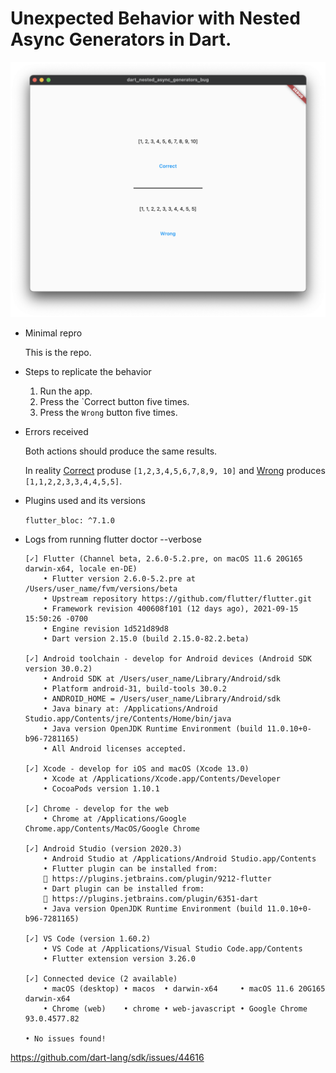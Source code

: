 # Unexpected Behavior with Nested Async Generators in Dart.

![Unexpected Behavior with Nested Async Generators in Dart](https://github.com/minikin/dart_nested_async_generators_bug/blob/main/github_assets/async.png?raw=true)

- Minimal repro

  This is the repo.

- Steps to replicate the behavior

  1. Run the app.
  2. Press the `Correct button five times.
  3. Press the `Wrong` button five times.

- Errors received

  Both actions should produce the same results. 

  In reality [Correct](https://github.com/minikin/dart_nested_async_generators_bug/blob/4545959e7d0d0867e4922a45e48873bf00dcd7de/lib/main.dart#L98) produse `[1,2,3,4,5,6,7,8,9, 10]`
  and [Wrong](https://github.com/minikin/dart_nested_async_generators_bug/blob/4545959e7d0d0867e4922a45e48873bf00dcd7de/lib/main.dart#L104) produces `[1,1,2,2,3,3,4,4,5,5]`.

- Plugins used and its versions

  `flutter_bloc: ^7.1.0`

- Logs from running flutter doctor --verbose

  ```log
  [✓] Flutter (Channel beta, 2.6.0-5.2.pre, on macOS 11.6 20G165 darwin-x64, locale en-DE)
      • Flutter version 2.6.0-5.2.pre at /Users/user_name/fvm/versions/beta
      • Upstream repository https://github.com/flutter/flutter.git
      • Framework revision 400608f101 (12 days ago), 2021-09-15 15:50:26 -0700
      • Engine revision 1d521d89d8
      • Dart version 2.15.0 (build 2.15.0-82.2.beta)

  [✓] Android toolchain - develop for Android devices (Android SDK version 30.0.2)
      • Android SDK at /Users/user_name/Library/Android/sdk
      • Platform android-31, build-tools 30.0.2
      • ANDROID_HOME = /Users/user_name/Library/Android/sdk
      • Java binary at: /Applications/Android Studio.app/Contents/jre/Contents/Home/bin/java
      • Java version OpenJDK Runtime Environment (build 11.0.10+0-b96-7281165)
      • All Android licenses accepted.

  [✓] Xcode - develop for iOS and macOS (Xcode 13.0)
      • Xcode at /Applications/Xcode.app/Contents/Developer
      • CocoaPods version 1.10.1

  [✓] Chrome - develop for the web
      • Chrome at /Applications/Google Chrome.app/Contents/MacOS/Google Chrome

  [✓] Android Studio (version 2020.3)
      • Android Studio at /Applications/Android Studio.app/Contents
      • Flutter plugin can be installed from:
      🔨 https://plugins.jetbrains.com/plugin/9212-flutter
      • Dart plugin can be installed from:
      🔨 https://plugins.jetbrains.com/plugin/6351-dart
      • Java version OpenJDK Runtime Environment (build 11.0.10+0-b96-7281165)

  [✓] VS Code (version 1.60.2)
      • VS Code at /Applications/Visual Studio Code.app/Contents
      • Flutter extension version 3.26.0

  [✓] Connected device (2 available)
      • macOS (desktop) • macos  • darwin-x64     • macOS 11.6 20G165 darwin-x64
      • Chrome (web)    • chrome • web-javascript • Google Chrome 93.0.4577.82

  • No issues found!
  ```

https://github.com/dart-lang/sdk/issues/44616
